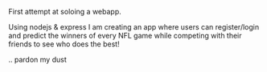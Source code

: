 First attempt at soloing a webapp. 

Using nodejs & express I am creating an app where users can register/login and predict the winners of every NFL game while competing with their friends to see who does the best!

.. pardon my dust